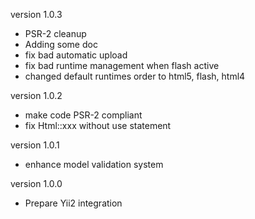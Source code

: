 
version 1.0.3

- PSR-2 cleanup
- Adding some doc
- fix bad automatic upload
- fix bad runtime management when flash active
- changed default runtimes order to html5, flash, html4

version 1.0.2

 - make code PSR-2 compliant
 - fix Html::xxx without use statement

version 1.0.1

 - enhance model validation system

version 1.0.0

 - Prepare Yii2 integration
